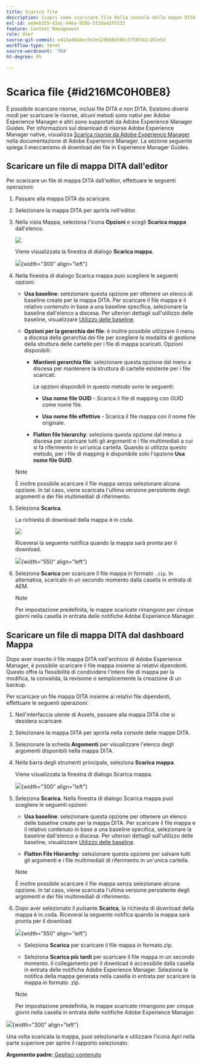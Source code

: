 ```yaml
---
title: Scarica file
description: Scopri come scaricare file dalla console delle mappe DITA in AEM Guides ed esportare un file di mappe DITA nell’archivio AEM.
exl-id: ae9eb355-d3ac-446a-958b-5f2da43f5533
feature: Content Management
role: User
source-git-commit: e413a49a8ec5e2e129b86b50bc5750f41c101e5d
workflow-type: tm+mt
source-wordcount: '764'
ht-degree: 0%

---
```


# Scarica file {#id216MC0H0BE8}

È possibile scaricare risorse, inclusi file DITA e non DITA. Esistono diversi modi per scaricare le risorse, alcuni metodi sono nativi per Adobe Experience Manager e altri sono supportati da Adobe Experience Manager Guides. Per informazioni sul download di risorse Adobe Experience Manager native, visualizza [Scarica risorse da Adobe Experience Manager](https://experienceleague.adobe.com/docs/experience-manager-cloud-service/assets/manage/download-assets-from-aem.html?lang=it) nella documentazione di Adobe Experience Manager. La sezione seguente spiega il meccanismo di download dei file in Experience Manager Guides.

## Scaricare un file di mappa DITA dall&#39;editor

Per scaricare un file di mappa DITA dall&#39;editor, effettuare le seguenti operazioni:

1. Passare alla mappa DITA da scaricare.
1. Selezionare la mappa DITA per aprirla nell&#39;editor.

1. Nella vista Mappa, seleziona l&#39;icona **Opzioni** e scegli **Scarica mappa** dall&#39;elenco.

   ![](images/download-map-option-editor.png)

   Viene visualizzata la finestra di dialogo **Scarica mappa**.

   ![](images/download-map-dialog-new.png){width="300" align="left"}

1. Nella finestra di dialogo Scarica mappa puoi scegliere le seguenti opzioni:

   - **Usa baseline**: selezionare questa opzione per ottenere un elenco di baseline create per la mappa DITA. Per scaricare il file mappa e il relativo contenuto in base a una baseline specifica, selezionare la baseline dall&#39;elenco a discesa. Per ulteriori dettagli sull&#39;utilizzo delle baseline, visualizzare [Utilizzo delle baseline](generate-output-use-baseline-for-publishing.md#).

   - **Opzioni per la gerarchia dei file**: è inoltre possibile utilizzare il menu a discesa della gerarchia dei file per scegliere la modalità di gestione della struttura delle cartelle per i file di mappa scaricati. Opzioni disponibili:

      - **Mantieni gerarchia file**: selezionare questa opzione dal menu a discesa per mantenere la struttura di cartelle esistente per i file scaricati.

        Le opzioni disponibili in questo metodo sono le seguenti:

         - **Usa nome file GUID** - Scarica il file di mapping con GUID come nome file.

         - **Usa nome file effettivo** - Scarica il file mappa con il nome file originale.

      - **Flatten file hierarchy**: seleziona questa opzione dal menu a discesa per scaricare tutti gli argomenti e i file multimediali a cui si fa riferimento in un&#39;unica cartella. Quando si utilizza questo metodo, per i file di mapping è disponibile solo l&#39;opzione **Usa nome file GUID**.

   >[!NOTE]
   >
   > È inoltre possibile scaricare il file mappa senza selezionare alcuna opzione. In tal caso, viene scaricata l&#39;ultima versione persistente degli argomenti e dei file multimediali di riferimento.

1. Seleziona **Scarica**.

   La richiesta di download della mappa è in coda.

   ![](images/download-map-notification.png)

   Riceverai la seguente notifica quando la mappa sarà pronta per il download.

   ![](images/download-map-success-message.png){width="550" align="left"}

1. Seleziona **Scarica** per scaricare il file mappa in formato `.zip`. In alternativa, scaricalo in un secondo momento dalla casella in entrata di AEM.

   >[!NOTE]
   >
   > Per impostazione predefinita, le mappe scaricate rimangono per cinque giorni nella casella in entrata delle notifiche Adobe Experience Manager.

## Scaricare un file di mappa DITA dal dashboard Mappa

Dopo aver inserito il file mappa DITA nell&#39;archivio di Adobe Experience Manager, è possibile scaricare il file mappa insieme ai relativi dipendenti. Questo offre la flessibilità di condividere l&#39;intero file di mappa per la modifica, la convalida, la revisione o semplicemente la creazione di un backup.

Per scaricare un file mappa DITA insieme ai relativi file dipendenti, effettuare le seguenti operazioni:

1. Nell&#39;interfaccia utente di Assets, passare alla mappa DITA che si desidera scaricare.

1. Selezionare la mappa DITA per aprirla nella console delle mappe DITA.

1. Selezionare la scheda **Argomenti** per visualizzare l&#39;elenco degli argomenti disponibili nella mappa DITA.

1. Nella barra degli strumenti principale, seleziona **Scarica mappa**.

   Viene visualizzata la finestra di dialogo Scarica mappa.

   ![](images/download-map.png){width="300" align="left"}

1. Seleziona **Scarica**. Nella finestra di dialogo Scarica mappa puoi scegliere le seguenti opzioni:

   - **Usa baseline**: selezionare questa opzione per ottenere un elenco delle baseline create per la mappa DITA. Per scaricare il file mappa e il relativo contenuto in base a una baseline specifica, selezionare la baseline dall&#39;elenco a discesa. Per ulteriori dettagli sull&#39;utilizzo delle baseline, visualizzare [Utilizzo delle baseline](generate-output-use-baseline-for-publishing.md#).

   - **Flatten File Hierarchy**: selezionare questa opzione per salvare tutti gli argomenti e i file multimediali di riferimento in un&#39;unica cartella.


   >[!NOTE]
   >
   > È inoltre possibile scaricare il file mappa senza selezionare alcuna opzione. In tal caso, viene scaricata l&#39;ultima versione persistente degli argomenti e dei file multimediali di riferimento.

1. Dopo aver selezionato il pulsante **Scarica**, la richiesta di download della mappa è in coda. Riceverai la seguente notifica quando la mappa sarà pronta per il download.

   ![](images/download-map-prompt.png){width="550" align="left"}

   - Seleziona **Scarica** per scaricare il file mappa in formato.zip.

   - Seleziona **Scarica più tardi** per scaricare il file mappa in un secondo momento. Il collegamento per il download è accessibile dalla casella in entrata delle notifiche Adobe Experience Manager. Seleziona la notifica della mappa generata nella casella in entrata per scaricare la mappa in formato .zip.

   >[!NOTE]
   >
   > Per impostazione predefinita, le mappe scaricate rimangono per cinque giorni nella casella in entrata delle notifiche Adobe Experience Manager.

![](images/download-map-inbox.png){width="300" align="left"}

Una volta scaricata la mappa, puoi selezionarla e utilizzare l’icona Apri nella parte superiore per aprire il rapporto selezionato.

**Argomento padre:**&#x200B;[ Gestisci contenuto](authoring.md)
